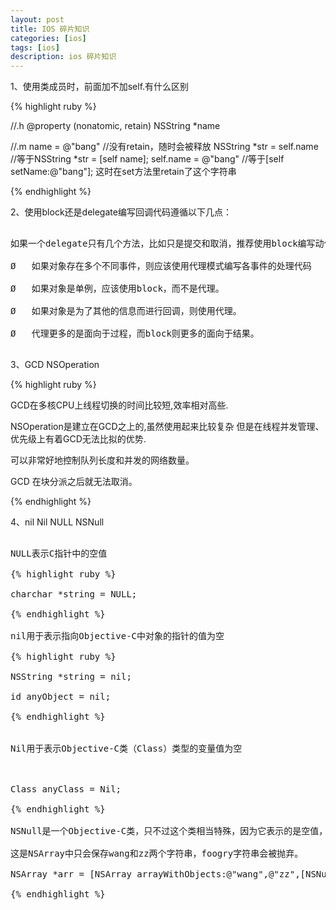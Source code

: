 ```yaml
---
layout: post
title: IOS 碎片知识
categories: [ios]
tags: [ios]
description: ios 碎片知识
---
```




1、使用类成员时，前面加不加self.有什么区别

{% highlight ruby %}

//.h
@property (nonatomic, retain) NSString *name
 
//.m
name = @"bang"  //没有retain，随时会被释放
NSString *str = self.name  //等于NSString *str = [self name];
self.name = @"bang" //等于[self setName:@"bang"]; 这时在set方法里retain了这个字符串

{% endhighlight %}

2、使用block还是delegate编写回调代码遵循以下几点：

<pre class="prettyPrint">

如果一个delegate只有几个方法，比如只是提交和取消，推荐使用block编写动作响应代码。

Ø   如果对象存在多个不同事件，则应该使用代理模式编写各事件的处理代码

Ø   如果对象是单例，应该使用block，而不是代理。

Ø   如果对象是为了其他的信息而进行回调，则使用代理。

Ø   代理更多的是面向于过程，而block则更多的面向于结果。

</pre>

3、GCD NSOperation

{% highlight ruby %}

GCD在多核CPU上线程切换的时间比较短,效率相对高些.

NSOperation是建立在GCD之上的,虽然使用起来比较复杂 但是在线程并发管理、优先级上有着GCD无法比拟的优势.

可以非常好地控制队列长度和并发的网络数量。

GCD 在块分派之后就无法取消。

{% endhighlight %}

4、nil Nil NULL NSNull

<pre class="prettyPrint">

NULL表示C指针中的空值

{% highlight ruby %}

charchar *string = NULL;

{% endhighlight %}

nil用于表示指向Objective-C中对象的指针的值为空

{% highlight ruby %}

NSString *string = nil;

id anyObject = nil;

{% endhighlight %}


Nil用于表示Objective-C类（Class）类型的变量值为空



Class anyClass = Nil;

{% endhighlight %}

NSNull是一个Objective-C类，只不过这个类相当特殊，因为它表示的是空值，即什么都不存。

这是NSArray中只会保存wang和zz两个字符串，foogry字符串会被抛弃。

NSArray *arr = [NSArray arrayWithObjects:@"wang",@"zz",[NSNull null],@"foogry"];

{% endhighlight %}

</pre>


